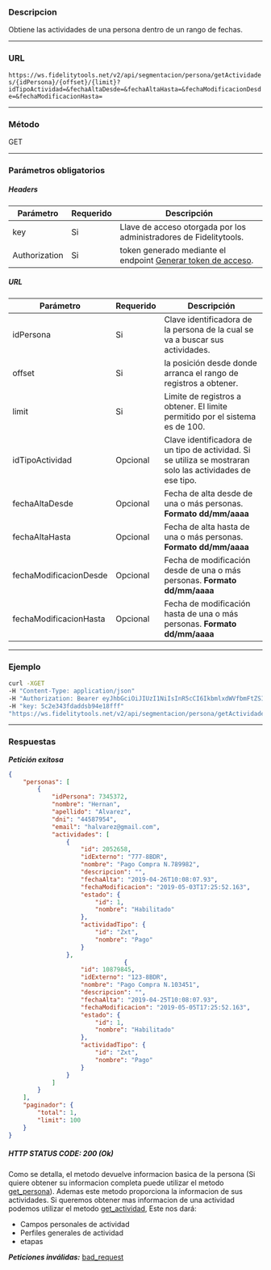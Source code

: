 ### Descripcion
Obtiene las actividades de una persona dentro de un rango de fechas.
___

### URL
` https://ws.fidelitytools.net/v2/api/segmentacion/persona/getActividades/{idPersona}/{offset}/{limit}?idTipoActividad=&fechaAltaDesde=&fechaAltaHasta=&fechaModificacionDesde=&fechaModificacionHasta= `
___

### Método
GET
___
### Parámetros obligatorios

##### Headers

|Parámetro |Requerido |Descripción                 |
|----------|----------|----------------------------|
| key         | Si		 | Llave de acceso otorgada por los administradores de Fidelitytools. |
| Authorization       | Si		 | token generado mediante el endpoint [Generar token de acceso](https://github.com/bebeto-fidelitytools/FidelitytoolsWS/blob/master/docs/autenticaci%C3%B3n.md). |

##### URL

|Parámetro |Requerido |Descripción                 |
|----------|----------|----------------------------|
| idPersona | Si | Clave identificadora de la persona de la cual se va a buscar sus actividades. | 
| offset | Si | la posición desde donde arranca el rango de registros a obtener. |
| limit | Si | Limite de registros a obtener. El limite permitido por el sistema es de 100.|
| idTipoActividad | Opcional | Clave identificadora de un tipo de actividad. Si se utiliza se mostraran solo las actividades de ese tipo. |
| fechaAltaDesde | Opcional | Fecha de alta desde de una o más personas. **Formato dd/mm/aaaa**
| fechaAltaHasta | Opcional |Fecha de alta hasta de una o más personas. **Formato dd/mm/aaaa**
| fechaModificacionDesde | Opcional |Fecha de modificación desde de una o más personas. **Formato dd/mm/aaaa**
| fechaModificacionHasta| Opcional |Fecha de modificación hasta de una o más personas. **Formato dd/mm/aaaa**

___
### Ejemplo
```bash
curl -XGET 
-H "Content-Type: application/json" 
-H "Authorization: Bearer eyJhbGciOiJIUzI1NiIsInR5cCI6IkbmlxdWVfbmFtZSI6InVzZXJb25maWciLCJuYmYiOjE1NTYxMTk0MNjIwNTgwNywiaWF0IjoxNTU2MTE5NDA3LCJpczovL3dzLmZpZGVsaXR5dG9vbHMubmV0L3YyIiwiYXVkIjoiaHa2U2asdasdy5maWRlbGl0eXRvb2xzLm5ldC92MiJ9RDDpMHEB4SsmY0j87OcS5mbxe2XxSAY" 
-H "key: 5c2e343fdaddsb94e18fff"
"https://ws.fidelitytools.net/v2/api/segmentacion/persona/getActividades/1058794/0/100?idTipoActividad=Zxt&fechaAltaDesde=01/02/2019&fechaAltaHasta=04/05/2019&fechaModificacionDesde=01/02/2019&fechaModificacionHasta=06/05/2019"
```
___
### Respuestas
***Petición exitosa***
```json
{
    "personas": [
        {
            "idPersona": 7345372,
            "nombre": "Hernan",
            "apellido": "Alvarez",
            "dni": "44587954",
            "email": "halvarez@gmail.com",
            "actividades": [
                {
                    "id": 2052658,
                    "idExterno": "777-8BDR",
                    "nombre": "Pago Compra N.789982",
                    "descripcion": "",
                    "fechaAlta": "2019-04-26T10:08:07.93",
                    "fechaModificacion": "2019-05-03T17:25:52.163",
                    "estado": {
                        "id": 1,
                        "nombre": "Habilitado"
                    },
                    "actividadTipo": {
                        "id": "Zxt",
                        "nombre": "Pago"
                    }
                },
                                {
                    "id": 10879845,
                    "idExterno": "123-8BDR",
                    "nombre": "Pago Compra N.103451",
                    "descripcion": "",
                    "fechaAlta": "2019-04-25T10:08:07.93",
                    "fechaModificacion": "2019-05-05T17:25:52.163",
                    "estado": {
                        "id": 1,
                        "nombre": "Habilitado"
                    },
                    "actividadTipo": {
                        "id": "Zxt",
                        "nombre": "Pago"
                    }
                }
            ]
        }
    ],
    "paginador": {
        "total": 1,
        "limit": 100
    }
}
```

##### HTTP STATUS CODE: 200 (Ok)
Como se detalla, el metodo devuelve informacion basica de la persona (Si quiere obtener su informacion completa puede utilizar el metodo [get_persona](https://github.com/bebeto-fidelitytools/FidelitytoolsWS/blob/master/docs/segmentacion/get_persona.md)). Ademas este metodo proporciona la informacion de sus actividades. Si queremos obtener mas informacion de una actividad podemos utilizar el metodo [get_actividad](https://github.com/bebeto-fidelitytools/FidelitytoolsWS/blob/master/docs/actividades/get_actividad.md), Este nos dará: 
* Campos personales de actividad
* Perfiles generales de actividad
* etapas

***Peticiones inválidas:*** [bad_request](https://github.com/bebeto-fidelitytools/FidelitytoolsWS/blob/master/docs/segmentacion/bad_request.md)
